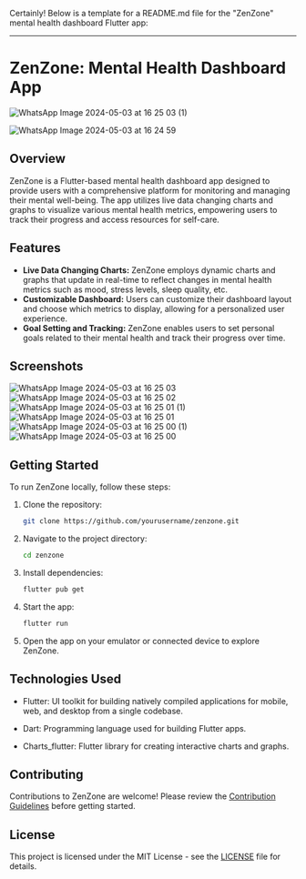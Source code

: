 Certainly! Below is a template for a README.md file for the "ZenZone" mental health dashboard Flutter app:

---

# ZenZone: Mental Health Dashboard App
![WhatsApp Image 2024-05-03 at 16 25 03 (1)](https://github.com/varunchopra-08/Mental_Health_Dashboard/assets/88198310/834c49fb-3f2e-4a03-b15d-72e9357e4956)

![WhatsApp Image 2024-05-03 at 16 24 59](https://github.com/varunchopra-08/Mental_Health_Dashboard/assets/88198310/589e6465-0fbc-4cb9-a9fa-ff68da04232b)



## Overview

ZenZone is a Flutter-based mental health dashboard app designed to provide users with a comprehensive platform for monitoring and managing their mental well-being. The app utilizes live data changing charts and graphs to visualize various mental health metrics, empowering users to track their progress and access resources for self-care.

## Features

- **Live Data Changing Charts:** ZenZone employs dynamic charts and graphs that update in real-time to reflect changes in mental health metrics such as mood, stress levels, sleep quality, etc.
- **Customizable Dashboard:** Users can customize their dashboard layout and choose which metrics to display, allowing for a personalized user experience.
- **Goal Setting and Tracking:** ZenZone enables users to set personal goals related to their mental health and track their progress over time.


## Screenshots

![WhatsApp Image 2024-05-03 at 16 25 03](https://github.com/varunchopra-08/Mental_Health_Dashboard/assets/88198310/c23b77b9-17f8-442d-934e-91694cf47d07)
![WhatsApp Image 2024-05-03 at 16 25 02](https://github.com/varunchopra-08/Mental_Health_Dashboard/assets/88198310/393846f8-5bd3-45a3-8d42-48883eaed33b)
![WhatsApp Image 2024-05-03 at 16 25 01 (1)](https://github.com/varunchopra-08/Mental_Health_Dashboard/assets/88198310/e71aa5fa-f72d-4d70-bba5-8b0242b178bd)
![WhatsApp Image 2024-05-03 at 16 25 01](https://github.com/varunchopra-08/Mental_Health_Dashboard/assets/88198310/f1f14823-979d-4bb4-83a7-0d7ff6b59981)
![WhatsApp Image 2024-05-03 at 16 25 00 (1)](https://github.com/varunchopra-08/Mental_Health_Dashboard/assets/88198310/72ec824b-4ec9-4188-a565-eee06bc4fda9)
![WhatsApp Image 2024-05-03 at 16 25 00](https://github.com/varunchopra-08/Mental_Health_Dashboard/assets/88198310/9addd3bc-9bda-4e71-b38a-859212f0072f)







## Getting Started

To run ZenZone locally, follow these steps:

1. Clone the repository:

   ```bash
   git clone https://github.com/yourusername/zenzone.git
   ```

2. Navigate to the project directory:

   ```bash
   cd zenzone
   ```

3. Install dependencies:

   ```bash
   flutter pub get
   ```

4. Start the app:

   ```bash
   flutter run
   ```

5. Open the app on your emulator or connected device to explore ZenZone.

## Technologies Used

- Flutter: UI toolkit for building natively compiled applications for mobile, web, and desktop from a single codebase.
- Dart: Programming language used for building Flutter apps.

- Charts_flutter: Flutter library for creating interactive charts and graphs.

## Contributing

Contributions to ZenZone are welcome! Please review the [Contribution Guidelines](CONTRIBUTING.md) before getting started.

## License

This project is licensed under the MIT License - see the [LICENSE](LICENSE) file for details.




